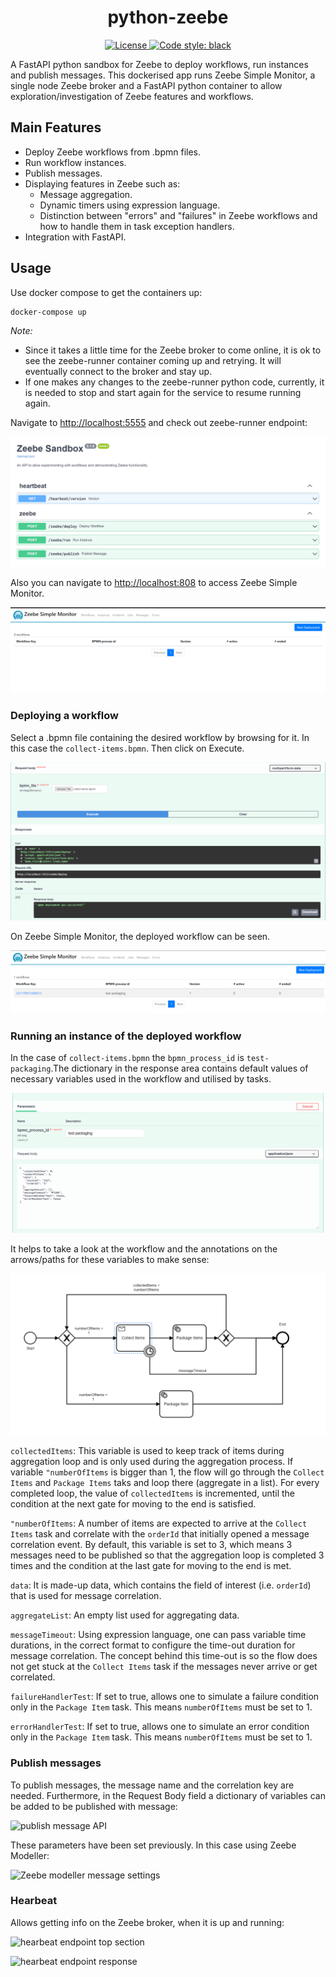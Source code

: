 <h1 align="center">
   <strong>python-zeebe</strong>
</h1>

<p align="center">
    <a href="https://github.com/nimanamjouyan/python-zeebe/blob/main/LICENSE" target="_blank">
        <img src="https://img.shields.io/github/license/nimanamjouyan/python-zeebe" alt="License">
    </a>
    <a href="https://github.com/psf/black" target="_blank">
        <img src="https://img.shields.io/badge/code%20style-black-000000.svg" alt="Code style: black">
    </a>
</p>


A FastAPI python sandbox for Zeebe to deploy workflows, run instances and publish messages. This dockerised app runs Zeebe Simple Monitor, a single node Zeebe broker and a FastAPI python container to allow exploration/investigation of Zeebe features and workflows.


## Main Features

- Deploy Zeebe workflows from .bpmn files.
- Run workflow instances.
- Publish messages.
- Displaying features in Zeebe such as:
  - Message aggregation.
  - Dynamic timers using expression language.
  - Distinction between "errors" and "failures" in Zeebe workflows and how to handle them in task exception handlers.
- Integration with FastAPI.

## Usage

Use docker compose to get the containers up:

```bash
docker-compose up
```

*Note:*

- Since it takes a little time for the Zeebe broker to come online, it is ok to see the zeebe-runner container coming up and retrying. It will eventually connect to the broker and stay up.
- If one makes any changes to the zeebe-runner python code, currently, it is needed to stop and start again for the service to resume running again.

Navigate to [http://localhost:5555](http://localhost:5555) and check out zeebe-runner endpoint:

![FastAPI UI](assets/imgs/API_overview.png)

Also you can navigate to [http://localhost:808](http://localhost:8082) to access Zeebe Simple Monitor.

![FastAPI UI](assets/imgs/Zeebe_Simple_Monitor.png)

### Deploying a workflow

Select a .bpmn file containing the desired workflow by browsing for it. In this case the ```collect-items.bpmn```. Then click on Execute.

![Deploy workflow](assets/imgs/API_deployment_success.png)

On Zeebe Simple Monitor, the deployed workflow can be seen.

![Deploy workflow on Zeebe Simple Monitor](assets/imgs/API_deployment_success_monitor.png)

### Running an instance of the deployed workflow

In the case of ```collect-items.bpmn``` the ```bpmn_process_id``` is ```test-packaging```.The dictionary in the response area contains default values of necessary variables used in the workflow and utilised by tasks.

![Run instance](assets/imgs/API_instance_success.png)

 It helps to take a look at the workflow and the annotations on the arrows/paths for these variables to make sense:

![workflow bpmn](assets/imgs/workflow_bpmn.png)

```collectedItems```: This variable is used to keep track of items during aggregation loop and is only used during the aggregation process. If variable ```"numberOfItems``` is bigger than 1, the flow will go through the ```Collect Items``` and ```Package Items``` taks and loop there (aggregate in a list). For every completed loop, the value of ```collectedItems``` is incremented, until the condition at the next gate for moving to the end is satisfied.

```"numberOfItems```: A number of items are expected to arrive at the ```Collect Items``` task and correlate with the ```orderId``` that initially opened a message correlation event. By default, this variable is set to 3, which means 3 messages need to be published so that the aggregation loop is completed 3 times and the condition at the last gate for moving to the end is met.

```data```: It is made-up data, which contains the field of interest (i.e. ```orderId```) that is used for message correlation.

```aggregateList```: An empty list used for aggregating data.

```messageTimeout```: Using expression language, one can pass variable time durations, in the correct format to configure the time-out duration for message correlation. The concept behind this time-out is so the flow does not get stuck at the ```Collect Items``` task if the messages never arrive or get correlated.

```failureHandlerTest```: If set to true, allows one to simulate a failure condition only in the ```Package Item``` task. This means ```numberOfItems``` must be set to 1.

```errorHandlerTest```: If set to true, allows one to simulate an error condition only in the ```Package Item``` task. This means ```numberOfItems``` must be set to 1.

### Publish messages

To publish messages, the message name and the correlation key are needed. Furthermore, in the Request Body field a dictionary of variables can be added to be published with message:

![publish message API](assets/imgs/API_message_publish.png)

These parameters have been set previously. In this case using Zeebe Modeller:

![Zeebe modeller message settings](assets/imgs/workflow_bpmn_message_param.png)

### Hearbeat

Allows getting info on the Zeebe broker, when it is up and running:

![hearbeat endpoint top section](assets/imgs/API_heartbeat_top.png)

![hearbeat endpoint response](assets/imgs/API_heartbeat_response.png)